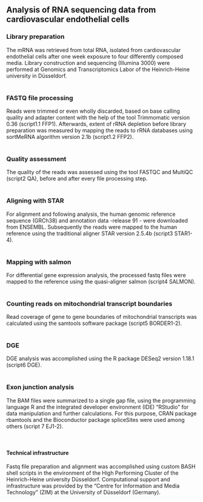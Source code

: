 ## Analysis of RNA sequencing data from cardiovascular endothelial cells

### Library preparation
The mRNA was retrieved from total RNA, isolated from cardiovascular endothelial cells after one week exposure to four differently composed media. Library construction and sequencing (Illumina 3000) were performed at Genomics and Transcriptomics Labor of the Heinrich-Heine university in Düsseldorf. 
<br />
<br />

### FASTQ file processing
Reads were trimmed or even wholly discarded, based on base calling quality and adapter content with the help of the tool Trimmomatic version 0.36 (script1.1 FFP1). Afterwards, extent of rRNA depletion before library preparation was measured by mapping the reads to rRNA databases using sortMeRNA algorithm version 2.1b (script1.2 FFP2). 
<br />
<br />

### Quality assessment
The quality of the reads was assessed using the tool FASTQC and MultiQC (script2 QA), before and after every file processing step.
<br />
<br />

### Aligning with STAR
For alignment and following analysis, the human genomic reference sequence (GRCh38) and annotation data -release 91 - were downloaded from ENSEMBL. Subsequently the reads were mapped to the human reference using the traditional aligner STAR version 2.5.4b (script3 STAR1-4).
<br />
<br />

### Mapping with salmon
For differential gene expression analysis, the processed fastq files were mapped to the reference using the quasi-aligner salmon (script4 SALMON).
<br />
<br />


### Counting reads on mitochondrial transcript boundaries
Read coverage of gene to gene boundaries of mitochondrial transcripts was calculated using the samtools software package (script5 BORDER1-2). 
<br />
<br />

### DGE
DGE analysis was accomplished using the R package DESeq2 version 1.18.1 (script6 DGE). 
<br />
<br />


### Exon junction analysis
The BAM files were summarized to a single gap file, using the programming language R and the integrated developer environment (IDE) “RStudio” for data manipulation and further calculations. For this purpose, CRAN package rbamtools and the Bioconductor package spliceSites were used among others (script 7 EJ1-2). 
<br />
<br />
<br />

#### Technical infrastructure
Fastq file preparation and alignment was accomplished using custom BASH shell scripts in the environment of the High Performing Cluster of the Heinrich-Heine university Düsseldorf. Computational support and infrastructure was provided by the “Centre for Information and Media Technology” (ZIM) at the University of Düsseldorf (Germany).

